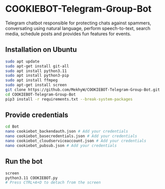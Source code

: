 # COOKIEBOT-Telegram-Group-Bot

Telegram chatbot responsible for protecting chats against spammers, conversating using natural language, perform speech-to-text, search media, schedule posts and provides fun features for events.

## Installation on Ubuntu

```bash
sudo apt update
sudo apt-get install git-all
sudo apt install python3.11
sudo apt install python3-pip
sudo apt install ffmpeg
sudo apt-get install screen
git clone https://github.com/MekhyW/COOKIEBOT-Telegram-Group-Bot.git
cd COOKIEBOT-Telegram-Group-Bot
pip3 install -r requirements.txt --break-system-packages
```

## Provide credentials

```bash
cd Bot
nano cookiebot_backendauth.json # Add your credentials
nano cookiebot_basecredentials.json # Add your credentials
nano cookiebot_cloudserviceaccount.json # Add your credentials
nano cookiebot_pubsub.json # Add your credentials
```

## Run the bot

```bash
screen
python3.11 COOKIEBOT.py
# Press CTRL+A+D to detach from the screen
```
